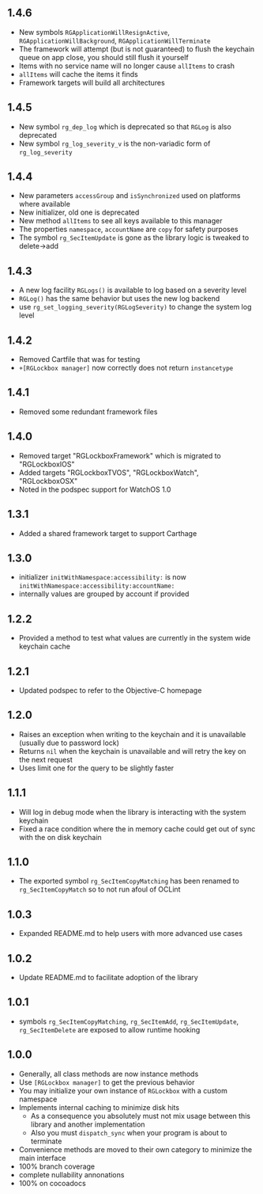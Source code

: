## 1.4.6
- New symbols `RGApplicationWillResignActive`, `RGApplicationWillBackground`, `RGApplicationWillTerminate`
- The framework will attempt (but is not guaranteed) to flush the keychain queue on app close, you should still flush it yourself
- Items with no service name will no longer cause `allItems` to crash
- `allItems` will cache the items it finds
- Framework targets will build all architectures

## 1.4.5
- New symbol `rg_dep_log` which is deprecated so that `RGLog` is also deprecated
- New symbol `rg_log_severity_v` is the non-variadic form of `rg_log_severity`

## 1.4.4
- New parameters `accessGroup` and `isSynchronized` used on platforms where available
- New initializer, old one is deprecated
- New method `allItems` to see all keys available to this manager
- The properties `namespace`, `accountName` are `copy` for safety purposes
- The symbol `rg_SecItemUpdate` is gone as the library logic is tweaked to delete->add 

## 1.4.3
- A new log facility `RGLogs()` is available to log based on a severity level
- `RGLog()` has the same behavior but uses the new log backend
- use `rg_set_logging_severity(RGLogSeverity)` to change the system log level

## 1.4.2
- Removed Cartfile that was for testing
- `+[RGLockbox manager]` now correctly does not return `instancetype`

## 1.4.1
- Removed some redundant framework files

## 1.4.0
- Removed target "RGLockboxFramework" which is migrated to "RGLockboxIOS"
- Added targets "RGLockboxTVOS", "RGLockboxWatch", "RGLockboxOSX"
- Noted in the podspec support for WatchOS 1.0

## 1.3.1
- Added a shared framework target to support Carthage

## 1.3.0
- initializer `initWithNamespace:accessibility:` is now `initWithNamespace:accessibility:accountName:`
- internally values are grouped by account if provided

## 1.2.2
- Provided a method to test what values are currently in the system wide keychain cache

## 1.2.1
- Updated podspec to refer to the Objective-C homepage

## 1.2.0
- Raises an exception when writing to the keychain and it is unavailable (usually due to password lock)
- Returns `nil` when the keychain is unavailable and will retry the key on the next request
- Uses limit one for the query to be slightly faster

## 1.1.1
- Will log in debug mode when the library is interacting with the system keychain
- Fixed a race condition where the in memory cache could get out of sync with the on disk keychain

## 1.1.0
- The exported symbol `rg_SecItemCopyMatching` has been renamed to `rg_SecItemCopyMatch` so to not run afoul of OCLint

## 1.0.3
- Expanded README.md to help users with more advanced use cases

## 1.0.2
- Update README.md to facilitate adoption of the library

## 1.0.1
- symbols `rg_SecItemCopyMatching`, `rg_SecItemAdd`, `rg_SecItemUpdate`, `rg_SecItemDelete` are exposed to allow runtime hooking

## 1.0.0
- Generally, all class methods are now instance methods
- Use `[RGLockbox manager]` to get the previous behavior
- You may initialize your own instance of `RGLockbox` with a custom namespace
- Implements internal caching to minimize disk hits
  - As a consequence you absolutely must not mix usage between this library and another implementation
  - Also you must `dispatch_sync` when your program is about to terminate
- Convenience methods are moved to their own category to minimize the main interface
- 100% branch coverage
- complete nullability annonations
- 100% on cocoadocs

